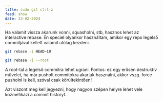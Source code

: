 ```yaml
---
title: sudo git ctrl-z
feed: show
date: 23-02-2024
---
```


Ha valamit vissza akarunk vonni, squasholni, stb, hasznos lehet az interactive rebase. Én speciel olyankor használtam, amikor egy repo legelső commitjával kellett valamit utólag kezdeni.

```bash
git rebase -i HEAD~10 

git rebase -i --root
```
A root-tal a legelső commitra lehet ugrani. Fontos: ez egy erősen destruktív művelet, ha már pusholt commitokra akarjuk használni, akkor vszg. force pusholni is kell, szóval csak körültekintően! 

Azt viszont meg kell jegyezni, hogy nagyon szépen helyre lehet vele kozmetikázi a commit historyt.
